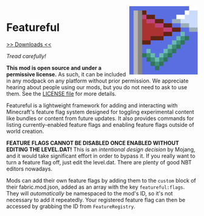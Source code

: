 <img src="icon.png" align="right" width="180px"/>

# Featureful


[>> Downloads <<](https://github.com/LemmaEOF/Featureful/releases)

*Tread carefully!*

**This mod is open source and under a permissive license.** As such, it can be included in any modpack on any platform without prior permission. We appreciate hearing about people using our mods, but you do not need to ask to use them. See the [LICENSE file](LICENSE) for more details.

Featureful is a lightweight framework for adding and interacting with Minecraft's feature flag system designed for toggling experimental content like bundles or content from future updates. It also provides commands for listing currently-enabled feature flags and enabling feature flags outside of world creation.

**FEATURE FLAGS CANNOT BE DISABLED ONCE ENABLED WITHOUT EDITING THE LEVEL.DAT!** This is an *intentional design decision* by Mojang, and it would take significant effort in order to bypass it. If you really want to turn a feature flag off, just edit the level.dat. There are plenty of good NBT editors nowadays.

Mods can add their own feature flags by adding them to the `custom` block of their fabric.mod.json, added as an array with the key `featureful:flags`. They will *automatically* be namespaced to the mod's ID, so it's not necessary to add it repeatedly. Your registered feature flag can then be accessed by grabbing the ID from `FeatureRegistry`.